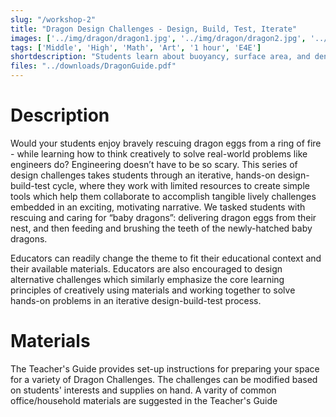```yaml
---
slug: "/workshop-2"
title: "Dragon Design Challenges - Design, Build, Test, Iterate"
images: ['../img/dragon/dragon1.jpg', '../img/dragon/dragon2.jpg', '../img/dragon/dragon3.jpg', '../img/dragon/dragon4.jpg']
tags: ['Middle', 'High', 'Math', 'Art', '1 hour', 'E4E']
shortdescription: "Students learn about buoyancy, surface area, and density by exploring how boats work, and they work together to design working sails and cardboard boats."
files: "../downloads/DragonGuide.pdf"
---
```


# Description 
Would your students enjoy bravely rescuing dragon eggs from a ring of fire - while learning how to think creatively to solve real-world problems like engineers do? Engineering doesn’t have to be so scary. This series of design challenges takes students through an iterative, hands-on design-build-test cycle, where they work with limited resources to create simple tools which help them collaborate to accomplish tangible lively challenges embedded in an exciting, motivating narrative. We tasked students with rescuing and caring for “baby dragons”: delivering dragon eggs from their nest, and then feeding and brushing the teeth of the newly-hatched baby dragons.

Educators can readily change the theme to fit their educational context and their available materials. Educators are also encouraged to design alternative challenges which similarly emphasize the core learning principles of creatively using materials and working together to solve hands-on problems in an iterative design-build-test process. 

# Materials
The Teacher's Guide provides set-up instructions for preparing your space for a variety of Dragon Challenges. The challenges can be modified based on students' interests and supplies on hand. A varity of common office/household materials are suggested in the Teacher's Guide
